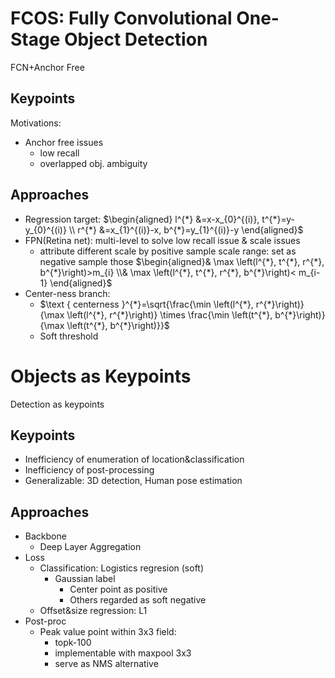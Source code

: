 # FCOS: Fully Convolutional One-Stage Object Detection
FCN+Anchor Free
## Keypoints
Motivations:
* Anchor free issues
  * low recall
  * overlapped obj. ambiguity
## Approaches
* Regression target:
    $\begin{aligned} l^{*} &=x-x_{0}^{(i)}, t^{*}=y-y_{0}^{(i)} \\ r^{*} &=x_{1}^{(i)}-x, b^{*}=y_{1}^{(i)}-y \end{aligned}$
* FPN(Retina net): multi-level to solve low recall issue & scale issues
  * attribute different scale by positive sample scale range: set as negative sample those
$\begin{aligned}&
\max \left(l^{*}, t^{*}, r^{*}, b^{*}\right)>m_{i}
\\&
\max \left(l^{*}, t^{*}, r^{*}, b^{*}\right)< m_{i-1}
\end{aligned}$
* Center-ness branch:
  * $\text { centerness }^{*}=\sqrt{\frac{\min \left(l^{*}, r^{*}\right)}{\max \left(l^{*}, r^{*}\right)} \times \frac{\min \left(t^{*}, b^{*}\right)}{\max \left(t^{*}, b^{*}\right)}}$
  * Soft threshold

# Objects as Keypoints
Detection as keypoints
## Keypoints
* Inefficiency of enumeration of location&classification
* Inefficiency of post-processing
* Generalizable: 3D detection, Human pose estimation
## Approaches
* Backbone
  * Deep Layer Aggregation
* Loss
  * Classification: Logistics regresion (soft)
    * Gaussian label
      * Center point as positive
      * Others regarded as soft negative
  * Offset&size regression: L1
* Post-proc
  * Peak value point within 3x3 field:
    * topk-100
    * implementable with maxpool 3x3
    * serve as NMS alternative
